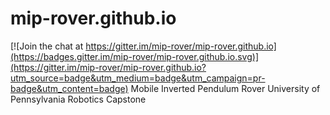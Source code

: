 # mip-rover.github.io

[![Join the chat at https://gitter.im/mip-rover/mip-rover.github.io](https://badges.gitter.im/mip-rover/mip-rover.github.io.svg)](https://gitter.im/mip-rover/mip-rover.github.io?utm_source=badge&utm_medium=badge&utm_campaign=pr-badge&utm_content=badge)
Mobile Inverted Pendulum Rover University of Pennsylvania Robotics Capstone
